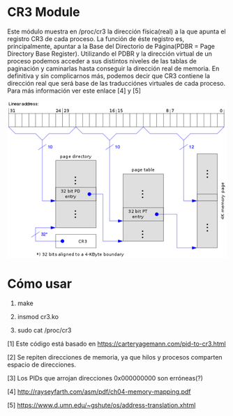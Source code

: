  CR3 Module
===========

Este módulo muestra en /proc/cr3 la dirección física(real) a la que apunta el registro CR3 de cada proceso. La función de éste registro es, principalmente,  apuntar a la Base del Directorio de Página(PDBR = Page Directory Base Register). Utilizando el PDBR y la dirección virtual de un proceso podemos acceder a sus distintos niveles de las tablas de paginación y caminarlas hasta conseguir la dirección real de memoria. En definitiva y sin complicarnos más, podemos decir que CR3 contiene la dirección real que será base de las traducciónes virtuales de cada proceso.  Para más información ver este enlace [4] y [5]

![Direccionamiento virtual, cr3 y paginación](https://github.com/niemand108/kernel/blob/master/4.x/utilities/cr3/images/pagination.png)

Cómo usar
=========
  1. make
  
  2. insmod cr3.ko
  
  3. sudo cat /proc/cr3

[1] Este código está basado en https://carteryagemann.com/pid-to-cr3.html

[2] Se repiten direcciones de memoria, ya que hilos y procesos comparten espacio de direcciones.

[3] Los PIDs que arrojan direcciones 0x000000000 son erróneas(?)

[4] http://rayseyfarth.com/asm/pdf/ch04-memory-mapping.pdf

[5] https://www.d.umn.edu/~gshute/os/address-translation.xhtml
